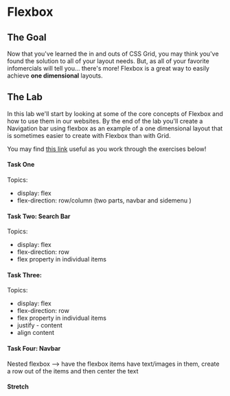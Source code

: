 # Flexbox

## The Goal

Now that you've learned the in and outs of CSS Grid, you may think you've found the solution to all of your layout needs. But, as all of your favorite infomercials will tell you... there's more! Flexbox is a great way to easily achieve **one dimensional** layouts.

## The Lab
In this lab we'll start by looking at some of the core concepts of Flexbox and how to use them in our websites. By the end of the lab you'll create a Navigation bar using flexbox as an example of a one dimensional layout that is sometimes easier to create with Flexbox than with Grid.

You may find [this link](https://css-tricks.com/snippets/css/a-guide-to-flexbox/) useful as you work through the exercises below!

#### Task One

Topics:
* display: flex
* flex-direction: row/column (two parts, navbar and sidemenu )

#### Task Two: Search Bar

Topics:
* display: flex
* flex-direction: row
* flex property in individual items

#### Task Three:

Topics:
* display: flex
* flex-direction: row
* flex property in individual items
* justify - content
* align content

#### Task Four: Navbar

Nested flexbox --> have the flexbox items have text/images in them, create a row out of the items and then center the text


#### Stretch

<!-- does it make sense to have the navbar elements have text, then have them use flex to center that text within the items as well? maybe as a stretch "nested flexbox" should that be a stetch?-->
